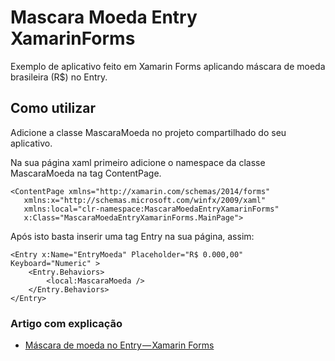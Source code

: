 # Mascara Moeda Entry XamarinForms

Exemplo de aplicativo feito em Xamarin Forms aplicando máscara de moeda brasileira (R$) no Entry.

## Como utilizar

Adicione a classe MascaraMoeda no projeto compartilhado do seu aplicativo.

Na sua página xaml primeiro adicione o namespace da classe MascaraMoeda na tag ContentPage.
```
<ContentPage xmlns="http://xamarin.com/schemas/2014/forms"
   xmlns:x="http://schemas.microsoft.com/winfx/2009/xaml"
   xmlns:local="clr-namespace:MascaraMoedaEntryXamarinForms"
   x:Class="MascaraMoedaEntryXamarinForms.MainPage">
```

Após isto basta inserir uma tag Entry na sua página, assim:
```
<Entry x:Name="EntryMoeda" Placeholder="R$ 0.000,00" Keyboard="Numeric" >
    <Entry.Behaviors>
        <local:MascaraMoeda />
    </Entry.Behaviors>
</Entry>
```

### Artigo com explicação

* [Máscara de moeda no Entry — Xamarin Forms](https://medium.com/code-expert/m%C3%A1scara-de-moeda-no-entry-xamarin-forms-4079cc603b30)
